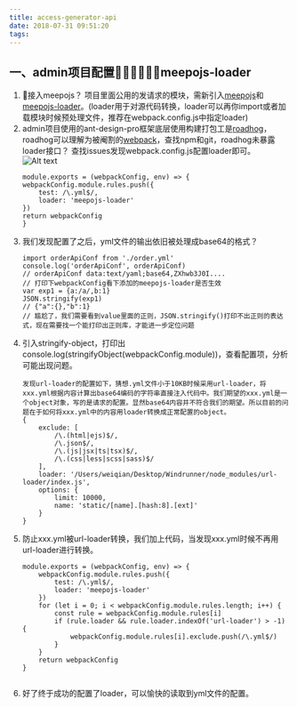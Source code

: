 ```yaml
---
title: access-generator-api
date: 2018-07-31 09:51:20
tags:
---
```


## 一、admin项目配置meepojs-loader
1. 接入meepojs？ 项目里面公用的发请求的模块，需新引入[meepojs](https://git.garena.com/shopee/digital-purchase/meepojs)和[meepojs-loader](https://git.garena.com/shopee/digital-purchase/meepojs-loader)。(loader用于对源代码转换，loader可以再你import或者加载模块时候预处理文件，推荐在webpack.config.js中指定loader)
2. admin项目使用的ant-design-pro框架底层使用构建打包工是[roadhog](https://github.com/sorrycc/roadhog/blob/master/README_zh-cn.md)，roadhog可以理解为被阉割的[webpack](https://webpack.docschina.org/concepts/)，查找npm和git，roadhog未暴露loader接口？ 查找issues发现webpack.config.js配置loader即可。
![Alt text](/images/roadhog_loader_issues.png)
    ```
    module.exports = (webpackConfig, env) => {
    webpackConfig.module.rules.push({
        test: /\.yml$/,
        loader: 'meepojs-loader'
    })
    return webpackConfig
    }
    ```
1. 我们发现配置了之后，yml文件的输出依旧被处理成base64的格式？
    ``` 
    import orderApiConf from './order.yml'
    console.log('orderApiConf', orderApiConf)
    // orderApiConf data:text/yaml;base64,ZXhwb3J0I....
    // 打印下webpackConfig看下添加的meepojs-loader是否生效
    var exp1 = {a:/a/,b:1}
    JSON.stringify(exp1)
    // {"a":{},"b":1}
    // 尴尬了，我们需要看到value里面的正则，JSON.stringify()打印不出正则的表达式，现在需要找一个能打印出正则库，才能进一步定位问题
    ```
4. 引入stringify-object，打印出console.log(stringifyObject(webpackConfig.module))，查看配置项，分析可能出现问题。
    ```
    发现url-loader的配置如下，猜想.yml文件小于10KB时候采用url-loader，将xxx.yml根据内容计算出base64编码的字符串直接注入代码中。我们期望的xxx.yml是一个object对象，写的是请求的配置。显然base64内容并不符合我们的期望。所以目前的问题在于如何将xxx.yml中的内容用loader转换成正常配置的object。
    {
        exclude: [
            /\.(html|ejs)$/,
            /\.json$/,
            /\.(js|jsx|ts|tsx)$/,
            /\.(css|less|scss|sass)$/
        ],
        loader: '/Users/weiqian/Desktop/Windrunner/node_modules/url-loader/index.js',
        options: {
            limit: 10000,
            name: 'static/[name].[hash:8].[ext]'
        }
    }                              
    ```
5. 防止xxx.yml被url-loader转换，我们加上代码，当发现xxx.yml时候不再用url-loader进行转换。
    ```
    module.exports = (webpackConfig, env) => {
        webpackConfig.module.rules.push({
            test: /\.yml$/,
            loader: 'meepojs-loader'
        })
        for (let i = 0; i < webpackConfig.module.rules.length; i++) {
            const rule = webpackConfig.module.rules[i]
            if (rule.loader && rule.loader.indexOf('url-loader') > -1) {
                webpackConfig.module.rules[i].exclude.push(/\.yml$/)
            }
        }
        return webpackConfig
    }
  
    ``` 
6. 好了终于成功的配置了loader，可以愉快的读取到yml文件的配置。
  

